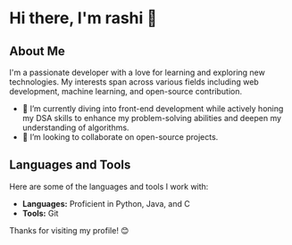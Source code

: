 # Hi there, I'm rashi 👋

## About Me
I'm a passionate developer with a love for learning and exploring new technologies. My interests span across various fields including web development, machine learning, and open-source contribution.

- 🌱 I’m currently diving into front-end development while actively honing my DSA skills to enhance my problem-solving abilities and deepen my understanding of algorithms.
- 👯 I’m looking to collaborate on open-source projects.

## Languages and Tools
Here are some of the languages and tools I work with:

- **Languages:** Proficient in Python, Java, and C
- **Tools:** Git

Thanks for visiting my profile! 😊
